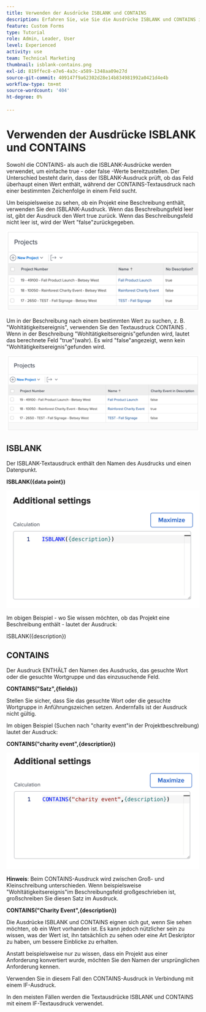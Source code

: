 ```yaml
---
title: Verwenden der Ausdrücke ISBLANK und CONTAINS
description: Erfahren Sie, wie Sie die Ausdrücke ISBLANK und CONTAINS in einem berechneten Feld in Adobe verwenden und erstellen. [!DNL Workfront].
feature: Custom Forms
type: Tutorial
role: Admin, Leader, User
level: Experienced
activity: use
team: Technical Marketing
thumbnail: isblank-contains.png
exl-id: 819ffec8-e7e6-4a3c-a589-1348aa09e27d
source-git-commit: 409147f9a62302d28e14b834981992a0421d4e4b
workflow-type: tm+mt
source-wordcount: '404'
ht-degree: 0%

---
```


# Verwenden der Ausdrücke ISBLANK und CONTAINS

Sowohl die CONTAINS- als auch die ISBLANK-Ausdrücke werden verwendet, um einfache true - oder false -Werte bereitzustellen. Der Unterschied besteht darin, dass der ISBLANK-Ausdruck prüft, ob das Feld überhaupt einen Wert enthält, während der CONTAINS-Textausdruck nach einer bestimmten Zeichenfolge in einem Feld sucht.

Um beispielsweise zu sehen, ob ein Projekt eine Beschreibung enthält, verwenden Sie den ISBLANK-Ausdruck. Wenn das Beschreibungsfeld leer ist, gibt der Ausdruck den Wert true zurück. Wenn das Beschreibungsfeld nicht leer ist, wird der Wert &quot;false&quot;zurückgegeben.

![Lastenausgleich mit Nutzungsbericht](assets/isblank01.png)

Um in der Beschreibung nach einem bestimmten Wert zu suchen, z. B. &quot;Wohltätigkeitsereignis&quot;, verwenden Sie den Textausdruck CONTAINS . Wenn in der Beschreibung &quot;Wohltätigkeitsereignis&quot;gefunden wird, lautet das berechnete Feld &quot;true&quot;(wahr). Es wird &quot;false&quot;angezeigt, wenn kein &quot;Wohltätigkeitsereignis&quot;gefunden wird.

![Lastenausgleich mit Nutzungsbericht](assets/isblank02.png)

## ISBLANK

Der ISBLANK-Textausdruck enthält den Namen des Ausdrucks und einen Datenpunkt.

**ISBLANK({data point})**

![Lastenausgleich mit Nutzungsbericht](assets/isblank03.png)

Im obigen Beispiel - wo Sie wissen möchten, ob das Projekt eine Beschreibung enthält - lautet der Ausdruck:

ISBLANK({description})

## CONTAINS

Der Ausdruck ENTHÄLT den Namen des Ausdrucks, das gesuchte Wort oder die gesuchte Wortgruppe und das einzusuchende Feld.

**CONTAINS(&quot;Satz&quot;,{fields})**

Stellen Sie sicher, dass Sie das gesuchte Wort oder die gesuchte Wortgruppe in Anführungszeichen setzen. Andernfalls ist der Ausdruck nicht gültig.

Im obigen Beispiel (Suchen nach &quot;charity event&quot;in der Projektbeschreibung) lautet der Ausdruck:

**CONTAINS(&quot;charity event&quot;,{description})**

![Lastenausgleich mit Nutzungsbericht](assets/isblank04.png)

**Hinweis**: Beim CONTAINS-Ausdruck wird zwischen Groß- und Kleinschreibung unterschieden. Wenn beispielsweise &quot;Wohltätigkeitsereignis&quot;im Beschreibungsfeld großgeschrieben ist, großschreiben Sie diesen Satz im Ausdruck.

**CONTAINS(&quot;Charity Event&quot;,{description})**

Die Ausdrücke ISBLANK und CONTAINS eignen sich gut, wenn Sie sehen möchten, ob ein Wert vorhanden ist. Es kann jedoch nützlicher sein zu wissen, was der Wert ist, ihn tatsächlich zu sehen oder eine Art Deskriptor zu haben, um bessere Einblicke zu erhalten.

Anstatt beispielsweise nur zu wissen, dass ein Projekt aus einer Anforderung konvertiert wurde, möchten Sie den Namen der ursprünglichen Anforderung kennen.

Verwenden Sie in diesem Fall den CONTAINS-Ausdruck in Verbindung mit einem IF-Ausdruck.

In den meisten Fällen werden die Textausdrücke ISBLANK und CONTAINS mit einem IF-Textausdruck verwendet.
